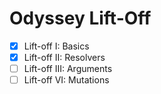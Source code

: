 # Odyssey Lift-Off
- [x] Lift-off I: Basics
- [x] Lift-off II: Resolvers
- [ ] Lift-off III: Arguments
- [ ] Lift-off VI: Mutations